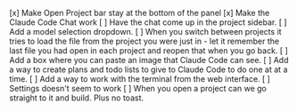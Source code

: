 [x] Make Open Project bar stay at the bottom of the panel
[x] Make the Claude Code Chat work
[ ] Have the chat come up in the project sidebar.
[ ] Add a model selection dropdown.
[ ] When you switch between projects it tries to load the file from the project you were just in - let it remember the last file you had open in each project and reopen that when you go back.
[ ] Add a box where you can paste an image that Claude Code can see.
[ ] Add a way to create plans and todo lists to give to Claude Code to do one at at a time.
[ ] Add a way to work with the terminal from the web interface.
[ ] Settings doesn't seem to work
[ ] When you open a project can we go straight to it and build. Plus no toast.
